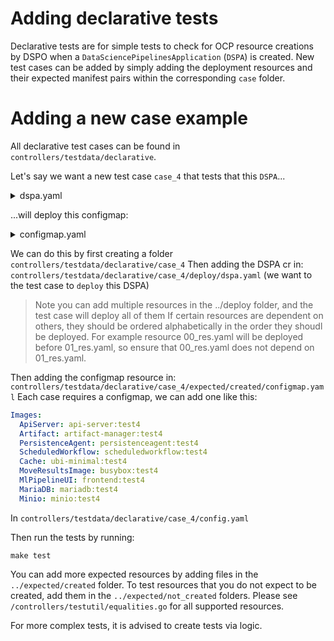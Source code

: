 # Adding declarative tests

Declarative tests are for simple tests to check for OCP resource creations by DSPO when a `DataSciencePipelinesApplication` (`DSPA`) is created. New test cases can be added by simply adding the deployment resources and their expected manifest pairs within the corresponding `case` folder. 

# Adding a new case example

All declarative test cases can be found in `controllers/testdata/declarative`.

Let's say we want a new test case `case_4` that tests that this `DSPA`...

<details> 

<summary> dspa.yaml</summary>

```yaml
# dspa.yaml
apiVersion: datasciencepipelinesapplications.opendatahub.io/v1
kind: DataSciencePipelinesApplication
metadata:
  name: testdsp4 #ma
spec:
  objectStorage:
    minio:
      image: minio:test4
  mlpipelineUI:
    image: frontend:test4
```
</details>

...will deploy this configmap: 

<details> 

<summary> configmap.yaml</summary>

```yaml
apiVersion: v1
data:
  artifact_script: |-
    #!/usr/bin/env sh
    push_artifact() {
        if [ -f "$2" ]; then
            tar -cvzf $1.tgz $2
            aws s3 --endpoint ${ARTIFACT_ENDPOINT} cp $1.tgz s3://$ARTIFACT_BUCKET/artifacts/$PIPELINERUN/$PIPELINETASK/$1.tgz
        else
            echo "$2 file does not exist. Skip artifact tracking for $1"
        fi
    }
    push_log() {
        cat /var/log/containers/$PODNAME*$NAMESPACE*step-main*.log > step-main.log
        push_artifact main-log step-main.log
    }
    strip_eof() {
        if [ -f "$2" ]; then
            awk 'NF' $2 | head -c -1 > $1_temp_save && cp $1_temp_save $2
        fi
    }
kind: ConfigMap
metadata:
  name: ds-pipeline-artifact-script-testdsp4
  namespace: default
  labels:
    app: ds-pipeline-testdsp4
    component: data-science-pipelines

```

</details>


We can do this by first creating a folder `controllers/testdata/declarative/case_4`
Then adding the DSPA cr in: `controllers/testdata/declarative/case_4/deploy/dspa.yaml` (we want to the test case to `deploy` this DSPA)

> Note you can add multiple resources in the ../deploy folder, and the test case will deploy all of them 
> If certain resources are dependent on others, they should be ordered alphabetically in the order they shoudl be
> deployed. For example resource 00_res.yaml will be deployed before 01_res.yaml, so ensure that 00_res.yaml does not 
> depend on 01_res.yaml.

Then adding the configmap resource in: `controllers/testdata/declarative/case_4/expected/created/configmap.yaml`
Each case requires a configmap, we can add one like this: 

```yaml
Images:
  ApiServer: api-server:test4
  Artifact: artifact-manager:test4
  PersistenceAgent: persistenceagent:test4
  ScheduledWorkflow: scheduledworkflow:test4
  Cache: ubi-minimal:test4
  MoveResultsImage: busybox:test4
  MlPipelineUI: frontend:test4
  MariaDB: mariadb:test4
  Minio: minio:test4
```
In `controllers/testdata/declarative/case_4/config.yaml`

Then run the tests by running: 

`make test`

You can add more expected resources by adding files in the `../expected/created` folder. To test resources that you do 
not expect to be created, add them in the `../expected/not_created` folders. Please see `/controllers/testutil/equalities.go` for
all supported resources.

For more complex tests, it is advised to create tests via logic.
